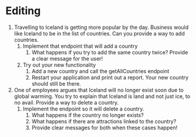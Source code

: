 # Editing
1. Travelling to Iceland is getting more popular by the day. Business would like Iceland to be in the list of countries. Can you provide a way to add countries.
    1. Implement that endpoint that will add a country
        1. What happens if you try to add the same country twice? Provide a clear message for the user!
    2. Try out your new functionality
        1. Add a new country and call the getAllCountries endpoint
        1. Restart your application and print out a report. Your new country should still be there.
1. One of employees argues that Iceland will no longer exist soon due to global warming.
   You try to explain that Iceland is land and not just ice, to no avail.
   Provide a way to delete a country.
    1. Implement the endpoint so it will delete a country.
        1. What happens if the country no longer exists?
        1. What happens if there are attractions linked to the country?
        1. Provide clear messages for both when these cases happen!
